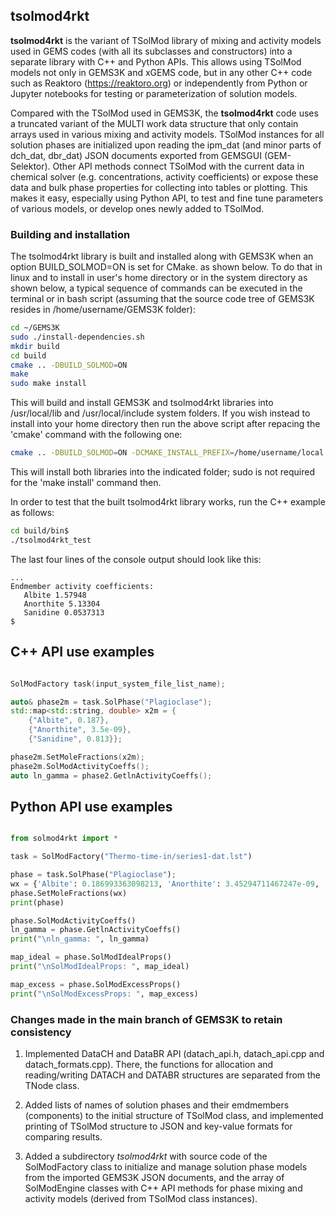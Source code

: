 ## tsolmod4rkt

**tsolmod4rkt** is the variant of TSolMod library of mixing and activity models used in GEMS codes (with all its subclasses and constructors) into a separate library with C++ and Python APIs. This allows using TSolMod models not only in GEMS3K and xGEMS code, but in any other C++ code such as Reaktoro (https://reaktoro.org) or independently from Python or Jupyter notebooks for testing or parameterization of solution models. 

Compared with the TSolMod used in GEMS3K, the **tsolmod4rkt** code uses a truncated variant of the MULTI work data structure that only contain arrays used in various mixing and activity models. TSolMod instances for all solution phases are initialized upon reading the ipm_dat (and minor parts of dch_dat, dbr_dat) JSON documents exported from GEMSGUI (GEM-Selektor). Other API methods connect TSolMod with the current data in chemical solver (e.g. concentrations, activity coefficients) or expose these data and bulk phase properties for collecting into tables or plotting. This makes it easy, especially using Python API, to test and fine tune parameters of various models, or develop ones newly added to TSolMod.

### Building and installation

The tsolmod4rkt library is built and installed along with GEMS3K when an option BUILD_SOLMOD=ON is set for CMake. as shown below. To do that in linux and to install in user's home directory or in the system directory as shown below, a typical sequence of commands can be executed in the terminal or in bash script (assuming that the source code tree of GEMS3K resides in /home/username/GEMS3K folder):

```sh
cd ~/GEMS3K
sudo ./install-dependencies.sh
mkdir build
cd build
cmake .. -DBUILD_SOLMOD=ON
make
sudo make install
```
This will build and install GEMS3K and tsolmod4rkt libraries into /usr/local/lib and /usr/local/include system folders. If you wish instead to install into your home directory then run the above script after repacing the 'cmake' command with the following one:

```sh
cmake .. -DBUILD_SOLMOD=ON -DCMAKE_INSTALL_PREFIX=/home/username/local
```

This will install both libraries into the indicated folder; sudo is not required for the 'make install' command then. 

In order to test that the built tsolmod4rkt library works, run the C++ example as follows:

```sh
cd build/bin$ 
./tsolmod4rkt_test
```
The last four lines of the console output should look like this:

```
...
Endmember activity coefficients:
   Albite 1.57948
   Anorthite 5.13304
   Sanidine 0.0537313
$
```


## C++ API use examples

```cpp

SolModFactory task(input_system_file_list_name);

auto& phase2m = task.SolPhase("Plagioclase");
std::map<std::string, double> x2m = {
    {"Albite", 0.187},
    {"Anorthite", 3.5e-09},
    {"Sanidine", 0.813}};

phase2m.SetMoleFractions(x2m);
phase2m.SolModActivityCoeffs();
auto ln_gamma = phase2.GetlnActivityCoeffs();

```

## Python API use examples

```python

from solmod4rkt import *

task = SolModFactory("Thermo-time-in/series1-dat.lst")

phase = task.SolPhase("Plagioclase");
wx = {'Albite': 0.186993363098213, 'Anorthite': 3.45294711467247e-09, 'Sanidine': 0.81300663344884}
phase.SetMoleFractions(wx)
print(phase)

phase.SolModActivityCoeffs()
ln_gamma = phase.GetlnActivityCoeffs()
print("\nln_gamma: ", ln_gamma)

map_ideal = phase.SolModIdealProps()
print("\nSolModIdealProps: ", map_ideal)

map_excess = phase.SolModExcessProps()
print("\nSolModExcessProps: ", map_excess)

```

### Changes made in the main branch of GEMS3K to retain consistency

1. Implemented DataCH and DataBR API (datach_api.h, datach_api.cpp and datach_formats.cpp). There, the functions for allocation and reading/writing DATACH and DATABR structures are separated from the TNode class.

2. Added lists of names of solution phases and their emdmembers (components) to the initial structure of TSolMod class, and implemented printing of TSolMod structure to JSON and key-value formats for comparing results.

3. Added a subdirectory *tsolmod4rkt* with source code of the SolModFactory class to initialize and manage solution phase models from the imported GEMS3K JSON documents, and the array of SolModEngine classes with C++ API methods for phase mixing and activity models (derived from TSolMod class instances).





